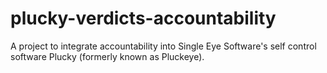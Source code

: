 # plucky-verdicts-accountability
A project to integrate accountability into Single Eye Software's self control software Plucky (formerly known as Pluckeye).
